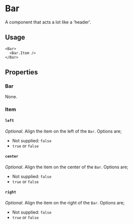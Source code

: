 # Bar

A component that acts a lot like a 'header'.

## Usage

```
<Bar>
  <Bar.Item />
</Bar>
```

## Properties

### Bar

None.

### Item

#### `left`

_Optional_. Align the item on the left of the `Bar`. Options are;

* Not supplied: `false`
* `true` or `false`

#### `center`

_Optional_. Align the item on the center of the `Bar`. Options are;

* Not supplied: `false`
* `true` or `false`

#### `right`

_Optional_. Align the item on the right of the `Bar`. Options are;

* Not supplied: `false`
* `true` or `false`